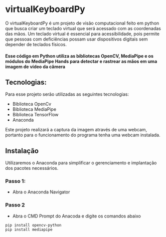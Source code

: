 # virtualKeyboardPy

O virtualKeyboardPy é um projeto de visão computacional feito em python que busca criar um teclado virtual que será acessado com as coordenadas das mãos. 
Um teclado virtual é essencial para acessibilidade, pois permite que pessoas com deficiências possam usar dispositivos digitais sem depender de teclados físicos.
#### Esse código em Python utiliza as bibliotecas OpenCV, MediaPipe e os módulos do MediaPipe Hands para detectar e rastrear as mãos em uma imagem de vídeo da câmera

## Tecnologias:
Para esse projeto serão utilizadas as seguintes tecnologias:
- Biblioteca OpenCv
- Biblioteca MediaPipe
- Biblioteca TensorFlow
- Anaconda

Este projeto realizará a captura da imagem através de uma webcam, portanto para o funcionamento do programa tenha uma webcam instalada.

## Instalação
Utilizaremos o Anaconda para simplificar o gerenciamento e implantação dos pacotes necessários.

### Passo 1:
- Abra o Anaconda Navigator
### Passo 2
- Abra o CMD Prompt do Anacoda e digite os comandos abaixo
```
pip install opencv-python
pip install mediapipe
```
